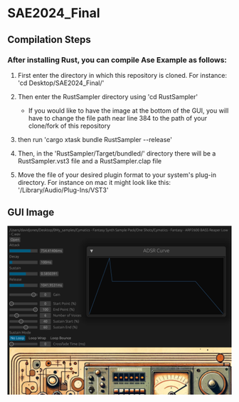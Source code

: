 # SAE2024_Final


## Compilation Steps

### After installing Rust, you can compile Ase Example as follows:

1. First enter the directory in which this repository is cloned. For instance: 'cd Desktop/SAE2024_Final/'

2. Then enter the RustSampler directory using 'cd RustSampler' 
   * If you would like to have the image at the bottom of the GUI, you will have to change the file path near line 384 to the path of your clone/fork of this repository

3. then run 'cargo xtask bundle RustSampler --release'

4. Then, in the 'RustSampler/Target/bundled/' directory there will be a RustSampler.vst3 file and a RustSampler.clap file

5. Move the file of your desired plugin format to your system's plug-in directory. For instance on mac it might look like this: '/Library/Audio/Plug-Ins/VST3'

## GUI Image
![plot](./images/RustSampler_GUI.png)



